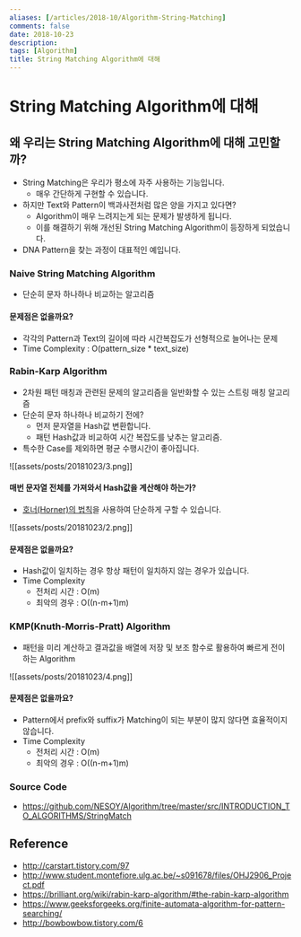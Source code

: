 ```yaml
---
aliases: [/articles/2018-10/Algorithm-String-Matching]
comments: false
date: 2018-10-23
description: 
tags: [Algorithm]
title: String Matching Algorithm에 대해
---
```

# String Matching Algorithm에 대해
## 왜 우리는 String Matching Algorithm에 대해 고민할까?
- String Matching은 우리가 평소에 자주 사용하는 기능입니다.
    - 매우 간단하게 구현할 수 있습니다.
- 하지만 Text와 Pattern이 백과사전처럼 많은 양을 가지고 있다면?
    - Algorithm이 매우 느려지는게 되는 문제가 발생하게 됩니다.
    - 이를 해결하기 위해 개선된 String Matching Algorithm이 등장하게 되었습니다.
- DNA Pattern을 찾는 과정이 대표적인 예입니다.

### Naive String Matching Algorithm
- 단순히 문자 하나하나 비교하는 알고리즘

#### 문제점은 없을까요?
- 각각의 Pattern과 Text의 길이에 따라 시간복잡도가 선형적으로 늘어나는 문제
- Time Complexity : O(pattern_size * text_size)

### Rabin-Karp Algorithm
- 2차원 패턴 매칭과 관련된 문제의 알고리즘을 일반화할 수 있는 스트링 매칭 알고리즘
- 단순히 문자 하나하나 비교하기 전에?
    - 먼저 문자열을 Hash값 변환합니다.
    - 패턴 Hash값과 비교하여 시간 복잡도를 낮추는 알고리즘.
- 특수한 Case를 제외하면 평균 수행시간이 좋아집니다.

![[assets/posts/20181023/3.png]]

#### 매번 문자열 전체를 가져와서 Hash값을 계산해야 하는가?
- [호너(Horner)의 법칙](https://en.wikipedia.org/wiki/Horner%27s_method)을 사용하여 단순하게 구할 수 있습니다.

![[assets/posts/20181023/2.png]]


#### 문제점은 없을까요?
- Hash값이 일치하는 경우 항상 패턴이 일치하지 않는 경우가 있습니다.
- Time Complexity
    - 전처리 시간 : O(m)
    - 최악의 경우 : O((n-m+1)m)

### KMP(Knuth-Morris-Pratt) Algorithm
- 패턴을 미리 계산하고 결과값을 배열에 저장 및 보조 함수로 활용하여 빠르게 전이하는 Algorithm

![[assets/posts/20181023/4.png]]

#### 문제점은 없을까요?
- Pattern에서 prefix와 suffix가 Matching이 되는 부분이 많지 않다면 효율적이지 않습니다.
- Time Complexity
    - 전처리 시간 : O(m)
    - 최악의 경우 : O((n-m+1)m)


### Source Code
- <https://github.com/NESOY/Algorithm/tree/master/src/INTRODUCTION_TO_ALGORITHMS/StringMatch>

## Reference
- <http://carstart.tistory.com/97>
- <http://www.student.montefiore.ulg.ac.be/~s091678/files/OHJ2906_Project.pdf>
- <https://brilliant.org/wiki/rabin-karp-algorithm/#the-rabin-karp-algorithm>
- <https://www.geeksforgeeks.org/finite-automata-algorithm-for-pattern-searching/>
- <http://bowbowbow.tistory.com/6>

